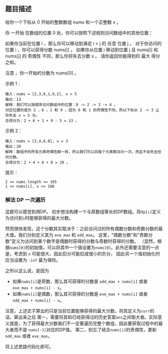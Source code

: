 ## 题目描述
给你一个下标从 0 开始的整数数组 nums 和一个正整数 x 。

你 一开始 在数组的位置 0 处，你可以按照下述规则访问数组中的其他位置：

如果你当前在位置 i ，那么你可以移动到满足 i < j 的 任意 位置 j 。
对于你访问的位置 i ，你可以获得分数 nums[i] 。
如果你从位置 i 移动到位置 j 且 nums[i] 和 nums[j] 的 奇偶性 不同，那么你将失去分数 x 。
请你返回你能得到的 最大 得分之和。

注意 ，你一开始的分数为 nums[0] 。


示例 1：
```
输入：nums = [2,3,6,1,9,2], x = 5
输出：13
解释：我们可以按顺序访问数组中的位置：0 -> 2 -> 3 -> 4 。
对应位置的值为 2 ，6 ，1 和 9 。因为 6 和 1 的奇偶性不同，所以下标从 2 -> 3 让你失去 x = 5 分。
总得分为：2 + 6 + 1 + 9 - 5 = 13 。
```
示例 2：
```
输入：nums = [2,4,6,8], x = 3
输出：20
解释：数组中的所有元素奇偶性都一样，所以我们可以将每个元素都访问一次，而且不会失去任何分数。
总得分为：2 + 4 + 6 + 8 = 20 。
```

提示：
```
2 <= nums.length <= 105
1 <= nums[i], x <= 106
```

### 解法 DP 一次遍历
这题可以感觉到用DP。
初步想法构建一个与原数组等长的DP数组。将`dp[i]`定义为访问到`i`时能够获得的最大分数。

然而很快发现，这个分数其实取决于：之前访问过的所有偶数分数和奇数分数的最大值。我们分别定义其为 `eve_max` 和 `odd_max`。
这里，"偶数分数"和"奇数分数"定义为访问到某个数字是偶数时获得的分数与奇数时获得的分数。
（显然，根据`nums[0]`的初始值，可以将其中一个值设置为`nums[0]`。此外还需要注意的一点是，考虑到 `x` 可能很大，因此扣分可能扣成很小的负分，
因此另一个值初始化时应当设置为 `-inf` 最为保险。

之所以这么说，是因为
- 如果`nums[i]`是奇数，那么其可获得的分数是 `odd_max + nums[i]` 或者 `eve_max + nums[i] - x`。
- 如果`nums[i]`是偶数，那么其可获得的分数是 `eve_max + nums[i]` 或者 `odd_max + nums[i] - x`。

注意，上述式子算出的只是当前位置能够获得的最大分数。将其定义为`curr`的话，算出来之后
第一，需要将其和已经获得过的历史答案`ans`之间取大者。实际意义就是，为了获得最大分数我们不一定要遍历完整个数组，因此要获取过程中的最大者而不是
`nums[-1]`对应的DP值。
第二，别忘了结合`nums[i]`的奇偶性，更新 `odd_max` 或者 `eve_max`。

将上述思路代码化即可。